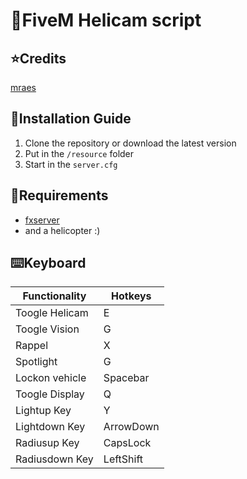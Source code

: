 # 🚁FiveM Helicam script

## ⭐Credits
[mraes](https://forum.cfx.re/t/release-heli-script/24094)

## 📗Installation Guide
1. Clone the repository or download the latest version
2. Put in the `/resource` folder
3. Start in the `server.cfg`

## 🧱Requirements
- [fxserver](https://docs.fivem.net/docs/server-manual/setting-up-a-server/)
- and a helicopter :)

## ⌨️Keyboard
| Functionality  | Hotkeys |
| ------------- | ------------- |
| Toogle Helicam | E |
| Toogle Vision | G |
| Rappel | X |
| Spotlight | G |
| Lockon vehicle | Spacebar |
| Toogle Display | Q |
| Lightup Key | Y |
| Lightdown Key | ArrowDown |
| Radiusup Key | CapsLock |
| Radiusdown Key | LeftShift |